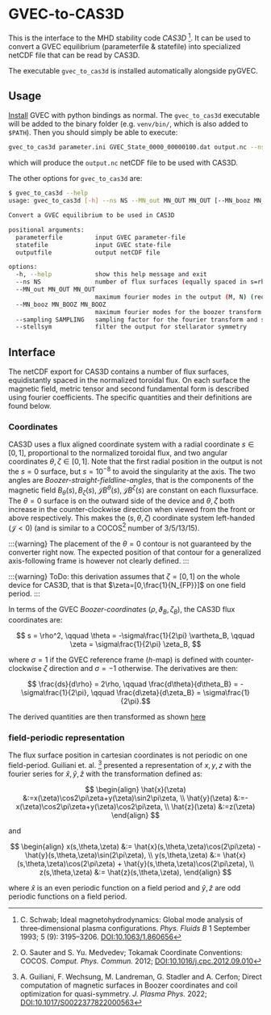 # GVEC-to-CAS3D

This is the interface to the MHD stability code *CAS3D* [^CAS3D]. It can be used to convert a GVEC equilibrium (parameterfile & statefile) into specialized netCDF file that can be read by CAS3D.

The executable `gvec_to_cas3d` is installed automatically alongside pyGVEC.

## Usage

[Install](install.md) GVEC with python bindings as normal.
The `gvec_to_cas3d` executable will be added to the binary folder (e.g. `venv/bin/`, which is also added to `$PATH`).
Then you should simply be able to execute:
```bash
gvec_to_cas3d parameter.ini GVEC_State_0000_00000100.dat output.nc --ns 3 --MN_out 10 10 --stellsym
```
which will produce the `output.nc` netCDF file to be used with CAS3D.

The other options for `gvec_to_cas3d` are:
```bash
$ gvec_to_cas3d --help
usage: gvec_to_cas3d [-h] --ns NS --MN_out MN_OUT MN_OUT [--MN_booz MN_BOOZ MN_BOOZ] [--sampling SAMPLING] [--stellsym] parameterfile statefile outputfile

Convert a GVEC equilibrium to be used in CAS3D

positional arguments:
  parameterfile         input GVEC parameter-file
  statefile             input GVEC state-file
  outputfile            output netCDF file

options:
  -h, --help            show this help message and exit
  --ns NS               number of flux surfaces (equally spaced in s=rho^2) (required)
  --MN_out MN_OUT MN_OUT
                        maximum fourier modes in the output (M, N) (required)
  --MN_booz MN_BOOZ MN_BOOZ
                        maximum fourier modes for the boozer transform (M, N)
  --sampling SAMPLING   sampling factor for the fourier transform and surface reparametrization
  --stellsym            filter the output for stellarator symmetry
```

## Interface

The netCDF export for CAS3D contains a number of flux surfaces, equidistantly spaced in the normalized toroidal flux. On each surface the magnetic field, metric tensor and second fundamental form is described using fourier coefficients. The specific quantities and their definitions are found below.

### Coordinates

CAS3D uses a flux aligned coordinate system with a radial coordinate $s\in[0,1]$, proportional to the normalized toroidal flux, and two angular coordinates $\theta,\zeta\in[0,1]$.
Note that the first radial position in the output is not the $s=0$ surface, but $s=10^{-8}$ to avoid the singularity at the axis.
The two angles are *Boozer-straight-fieldline-angles*, that is the components of the magnetic field $B_\theta(s),B_\zeta(s),\mathcal{J}B^\theta(s),\mathcal{J}B^\zeta(s)$ are constant on each fluxsurface.
The $\theta=0$ surface is on the outward side of the device and $\theta,\zeta$ both increase in the counter-clockwise direction when viewed from the front or above respectively.
This makes the $(s,\theta,\zeta)$ coordinate system left-handed ($\mathcal{J} < 0$) (and is similar to a COCOS[^COCOS] number of 3/5/13/15).

:::{warning}
The placement of the $\theta=0$ contour is not guaranteed by the converter right now. The expected position of that contour for a generalized axis-following frame is however not clearly defined.
:::

:::{warning}
ToDo: this derivation assumes that $\zeta=[0,1]$ on the whole device for CAS3D, that is that $\zeta=[0,\frac{1}{N_{FP}}]$ on one field period.
:::

In terms of the GVEC *Boozer-coordinates* $(\rho,\vartheta_B,\zeta_B)$, the CAS3D flux coordinates are:

$$ s = \rho^2, \qquad \theta = -\sigma\frac{1}{2\pi} \vartheta_B, \qquad \zeta = \sigma\frac{1}{2\pi} \zeta_B, $$

where $\sigma=1$ if the GVEC reference frame ($h$-map) is defined with counter-clockwise $\zeta$ direction and $\sigma=-1$ otherwise.
The derivatives are then:

$$ \frac{ds}{d\rho} = 2\rho, \qquad \frac{d\theta}{d\theta_B} = -\sigma\frac{1}{2\pi}, \qquad \frac{d\zeta}{d\zeta_B} = \sigma\frac{1}{2\pi}.$$

The derived quantities are then transformed as shown [here](./coordinate-conventions.md#different-conventions)

### field-periodic representation

The flux surface position in cartesian coordinates is not periodic on one field-period. Guiliani et. al. [^xhat] presented a representation of $x,y,z$ with the fourier series for $\hat{x},\hat{y},\hat{z}$ with the transformation defined as:

$$
\begin{align}
\hat{x}(\zeta) &:=x(\zeta)\cos2\pi\zeta+y(\zeta)\sin2\pi\zeta, \\
\hat{y}(\zeta) &:=-x(\zeta)\cos2\pi\zeta+y(\zeta)\cos2\pi\zeta, \\
\hat{z}(\zeta) &:=z(\zeta)
\end{align}
$$

and

$$
\begin{align}
x(s,\theta,\zeta) &:= \hat{x}(s,\theta,\zeta)\cos(2\pi\zeta) - \hat{y}(s,\theta,\zeta)\sin(2\pi\zeta), \\
y(s,\theta,\zeta) &:= \hat{x}(s,\theta,\zeta)\cos(2\pi\zeta) + \hat{y}(s,\theta,\zeta)\cos(2\pi\zeta), \\
z(s,\theta,\zeta) &:= \hat{z}(s,\theta,\zeta),
\end{align}
$$

where $\hat{x}$ is an even periodic function on a field period and $\hat{y},\hat{z}$ are odd periodic functions on a field period.

<!--- References -->

[^CAS3D]: C. Schwab; Ideal magnetohydrodynamics: Global mode analysis of three‐dimensional plasma configurations. *Phys. Fluids B* 1 September 1993; 5 (9): 3195–3206. [DOI:10.1063/1.860656](https://doi.org/10.1063/1.860656)

[^COCOS]: O. Sauter and S. Yu. Medvedev; Tokamak Coordinate Conventions: COCOS. *Comput. Phys. Commun.* 2012; [DOI:10.1016/j.cpc.2012.09.010](https://doi.org/10.1016/j.cpc.2012.09.010)

[^xhat]: A. Guiliani, F. Wechsung, M. Landreman, G. Stadler and A. Cerfon; Direct computation of magnetic surfaces in Boozer coordinates and coil optimization for quasi-symmetry. *J. Plasma Phys.* 2022; [DOI:10.1017/S0022377822000563](https://doi.org/10.1017/S0022377822000563)
